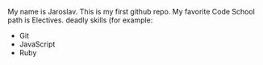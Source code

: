 My name is Jaroslav. This is my first github repo.
My favorite Code School path is Electives.
deadly skills (for example:
* Git
* JavaScript
* Ruby
